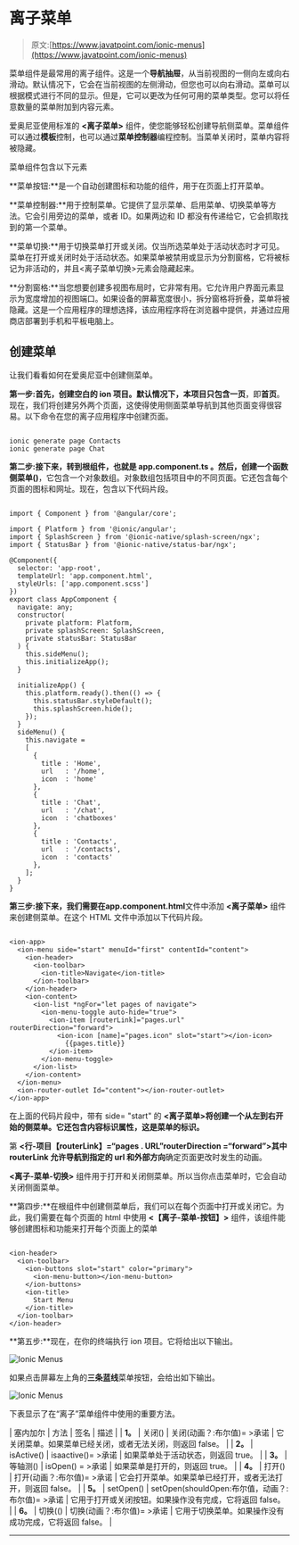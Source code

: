 # 离子菜单

> 原文:[https://www.javatpoint.com/ionic-menus](https://www.javatpoint.com/ionic-menus)

菜单组件是最常用的离子组件。这是一个**导航抽屉**，从当前视图的一侧向左或向右滑动。默认情况下，它会在当前视图的左侧滑动，但您也可以向右滑动。菜单可以根据模式进行不同的显示。但是，它可以更改为任何可用的菜单类型。您可以将任意数量的菜单附加到内容元素。

爱奥尼亚使用标准的 **<离子菜单>** 组件，使您能够轻松创建导航侧菜单。菜单组件可以通过**模板**控制，也可以通过**菜单控制器**编程控制。当菜单关闭时，菜单内容将被隐藏。

菜单组件包含以下元素

**菜单按钮:**是一个自动创建图标和功能的组件，用于在页面上打开菜单。

**菜单控制器:**用于控制菜单。它提供了显示菜单、启用菜单、切换菜单等方法。它会引用旁边的菜单，或者 ID。如果两边和 ID 都没有传递给它，它会抓取找到的第一个菜单。

**菜单切换:**用于切换菜单打开或关闭。仅当所选菜单处于活动状态时才可见。菜单在打开或关闭时处于活动状态。如果菜单被禁用或显示为分割窗格，它将被标记为非活动的，并且<离子菜单切换>元素会隐藏起来。

**分割窗格:**当您想要创建多视图布局时，它非常有用。它允许用户界面元素显示为宽度增加的视图端口。如果设备的屏幕宽度很小，拆分窗格将折叠，菜单将被隐藏。这是一个应用程序的理想选择，该应用程序将在浏览器中提供，并通过应用商店部署到手机和平板电脑上。

## 创建菜单

让我们看看如何在爱奥尼亚中创建侧菜单。

**第一步:**首先，创建空白的 ion 项目。默认情况下，本项目只包含**一页**，即**首页**。现在，我们将创建另外两个页面，这使得使用侧面菜单导航到其他页面变得很容易。以下命令在您的离子应用程序中创建页面。

```

ionic generate page Contacts
ionic generate page Chat

```

**第二步:**接下来，转到根组件，也就是 **app.component.ts** 。然后，创建一个函数**侧菜单()**，它包含一个对象数组。对象数组包括项目中的不同页面。它还包含每个页面的图标和网址。现在，包含以下代码片段。

```

import { Component } from '@angular/core';

import { Platform } from '@ionic/angular';
import { SplashScreen } from '@ionic-native/splash-screen/ngx';
import { StatusBar } from '@ionic-native/status-bar/ngx';

@Component({
  selector: 'app-root',
  templateUrl: 'app.component.html',
  styleUrls: ['app.component.scss']
})
export class AppComponent {
  navigate: any;
  constructor(
    private platform: Platform,
    private splashScreen: SplashScreen,
    private statusBar: StatusBar
  ) {
    this.sideMenu();
    this.initializeApp();
  }

  initializeApp() {
    this.platform.ready().then(() => {
      this.statusBar.styleDefault();
      this.splashScreen.hide();
    });
  }
  sideMenu() {
    this.navigate =
    [
      {
        title : 'Home',
        url   : '/home',
        icon  : 'home'
      },
      {
        title : 'Chat',
        url   : '/chat',
        icon  : 'chatboxes'
      },
      {
        title : 'Contacts',
        url   : '/contacts',
        icon  : 'contacts'
      },
    ];
  }
}

```

**第三步:**接下来，我们需要在**app.component.html**文件中添加 **<离子菜单>** 组件来创建侧菜单。在这个 HTML 文件中添加以下代码片段。

```

<ion-app>
  <ion-menu side="start" menuId="first" contentId="content">
    <ion-header>
      <ion-toolbar>
        <ion-title>Navigate</ion-title>
      </ion-toolbar>
    </ion-header>
    <ion-content>
      <ion-list *ngFor="let pages of navigate">
        <ion-menu-toggle auto-hide="true">
          <ion-item [routerLink]="pages.url" routerDirection="forward">
            <ion-icon [name]="pages.icon" slot="start"></ion-icon>
              {{pages.title}} 
          </ion-item>
        </ion-menu-toggle>
      </ion-list>
    </ion-content>
  </ion-menu>
  <ion-router-outlet Id="content"></ion-router-outlet>
</ion-app>

```

在上面的代码片段中，带有 side= "start" 的 **<离子菜单>将创建一个从左到右开始的侧菜单。它还包含内容标识属性，这是菜单的标识。**

第 **<行-项目【routerLink】=“pages . URL”routerDirection =“forward”>**其中 routerLink 允许导航到指定的 **url** 和**外部方向**确定页面更改时发生的动画。

**<离子-菜单-切换>** 组件用于打开和关闭侧菜单。所以当你点击菜单时，它会自动关闭侧面菜单。

**第四步:**在根组件中创建侧菜单后，我们可以在每个页面中打开或关闭它。为此，我们需要在每个页面的 html 中使用 **<【离子-菜单-按钮】>** 组件，该组件能够创建图标和功能来打开每个页面上的菜单

```

<ion-header>
  <ion-toolbar>
    <ion-buttons slot="start" color="primary">
      <ion-menu-button></ion-menu-button>
    </ion-buttons>
    <ion-title>
      Start Menu
    </ion-title>
  </ion-toolbar>
</ion-header>

```

**第五步:**现在，在你的终端执行 ion 项目。它将给出以下输出。

![Ionic Menus](../Images/5c93e946b6604c47524bf3566021048e.png)

如果点击屏幕左上角的**三条蓝线**菜单按钮，会给出如下输出。

![Ionic Menus](../Images/402f44e770fc13543cf3c6bcc9dda197.png)

下表显示了在“离子”菜单组件中使用的重要方法。

| 塞内加尔 | 方法 | 签名 | 描述 |
| **1。** | 关闭() | 关闭(动画？:布尔值)= >承诺<boolean></boolean> | 它关闭菜单。如果菜单已经关闭，或者无法关闭，则返回 false。 |
| **2。** | isActive() | isaactive()= >承诺<boolean></boolean> | 如果菜单处于活动状态，则返回 true。 |
| **3。** | 等轴测() | isOpen() = >承诺<boolean></boolean> | 如果菜单是打开的，则返回 true。 |
| **4。** | 打开() | 打开(动画？:布尔值)= >承诺<boolean></boolean> | 它会打开菜单。如果菜单已经打开，或者无法打开，则返回 false。 |
| **5。** | setOpen() | setOpen(shouldOpen:布尔值，动画？:布尔值)= >承诺<boolean></boolean> | 它用于打开或关闭按钮。如果操作没有完成，它将返回 false。 |
| **6。** | 切换(() | 切换(动画？:布尔值)= >承诺<boolean></boolean> | 它用于切换菜单。如果操作没有成功完成，它将返回 false。 |

* * *